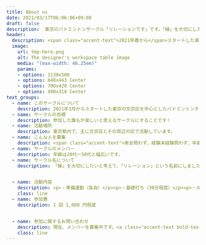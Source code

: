 ```yaml
---
title: About us
date: 2021/03/17T06:06:06+09:00
draft: false
description:  東京のバドミントンサークル「リレーションです」です。「縁」を大切にしたいと考えて、この名前にしました。
header:
  description: <span class="accent-text">2021年春から</span>スタートした東京の<span class="accent-text">バドミントンサークル「リレーション」</span>です。
  image:
    url: tmp-hero.png
    alt: The designer's workspace table image
    media: "(max-width: 46.25em)"
    params:
    - options: 1130x500
    - options: 848x443 Center
    - options: 700x420 Center
    - options: 490x318 Center
text_groups:
  - name: このサークルについて
    description: 2021年3月からスタートした東京の文京区を中心としたバドミントンチームです。<span class="accent-text">現在、メンバーを募集</span>しています！
  - name: サークルの目標
    description: 参加した誰もが楽しいと思えるサークルにすることです！
  - name: 活動場所
    description: 東京都内で、主に文京区とその周辺の区で活動しています。
  - name: こんな人を募集
    description: <span class="accent-text">男女問わず、経験未経験問わず、年齢問わず楽しく仲良くでき、バドミントンに興味がある方</span>を募集しています。    
  - name: サークルのメンバー
    description: 年齢は20代～50代と幅広いです。
  - name: サークル名について
    description: 「縁」を大切にしたいと考えて、「リレーション」という名前にしました。


  - name: 活動内容
    description: <p>・準備運動（各自）</p><p>・基礎打ち（30分程度）</p><p>・ダブルス形式での試合（レベル分けに対応）</p><p>・ミックスダブルス試合</p><p>（※その他、レクリエーションなどについては検討中です）</p>
    class: line
  - name: 参加費
    description: 1 回 1,000 円程度


  - name: 参加に関するお問い合わせ
    description: 現在、メンバーを募集中です。<a class="accent-text bold-text" href="https://www.net-menber.com/">スポーツやろうよ！</a>からご連絡ください。
    class: line
---
```



